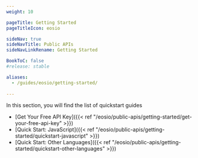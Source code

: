 ```yaml
---
weight: 10

pageTitle: Getting Started
pageTitleIcon: eosio

sideNav: true
sideNavTitle: Public APIs
sideNavLinkRename: Getting Started

BookToC: false
#release: stable

aliases:
  - /guides/eosio/getting-started/
  
---
```


In this section, you will find the list of quickstart guides

- [Get Your Free API Key]({{< ref "/eosio/public-apis/getting-started/get-your-free-api-key" >}})
- [Quick Start: JavaScript]({{< ref "/eosio/public-apis/getting-started/quickstart-javascript" >}})
- [Quick Start: Other Languages]({{< ref "/eosio/public-apis/getting-started/quickstart-other-languages" >}})
